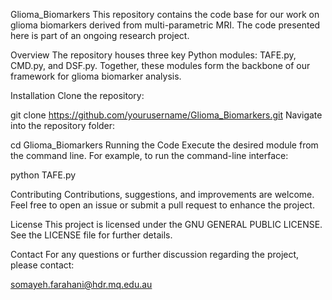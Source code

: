 Glioma_Biomarkers
This repository contains the code base for our work on glioma biomarkers derived from multi-parametric MRI. The code presented here is part of an ongoing research project.

Overview
The repository houses three key Python modules: TAFE.py, CMD.py, and DSF.py.
Together, these modules form the backbone of our framework for glioma biomarker analysis.

Installation
Clone the repository:

git clone https://github.com/yourusername/Glioma_Biomarkers.git
Navigate into the repository folder:

cd Glioma_Biomarkers
Running the Code
Execute the desired module from the command line. For example, to run the command-line interface:

python TAFE.py

Contributing
Contributions, suggestions, and improvements are welcome. Feel free to open an issue or submit a pull request to enhance the project.

License
This project is licensed under the GNU GENERAL PUBLIC LICENSE. See the LICENSE file for further details.

Contact
For any questions or further discussion regarding the project, please contact:

somayeh.farahani@hdr.mq.edu.au
